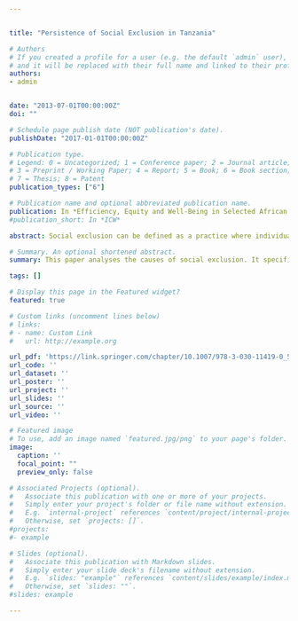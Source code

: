 ```yaml
---


title: "Persistence of Social Exclusion in Tanzania"

# Authors
# If you created a profile for a user (e.g. the default `admin` user), write the username (folder name) here
# and it will be replaced with their full name and linked to their profile.
authors:
- admin


date: "2013-07-01T00:00:00Z"
doi: ""

# Schedule page publish date (NOT publication's date).
publishDate: "2017-01-01T00:00:00Z"

# Publication type.
# Legend: 0 = Uncategorized; 1 = Conference paper; 2 = Journal article;
# 3 = Preprint / Working Paper; 4 = Report; 5 = Book; 6 = Book section;
# 7 = Thesis; 8 = Patent
publication_types: ["6"]

# Publication name and optional abbreviated publication name.
publication: In *Efficiency, Equity and Well-Being in Selected African Countries*
#publication_short: In *ICW*

abstract: Social exclusion can be defined as a practice where individuals are fully or partially excluded from social, economic and cultural networks. Hence, the concept of social exclusion is multidimensional and associated with economic, social, political and cultural aspects. This paper analyses the causes of social exclusion. It specifically explores the reasons why an individual experiences social exclusion today on the assumption that this may lead to similar experiences in the future. Literature suggests that there are two underlying processes that lead to the persistence of social exclusion. One, individuals are heterogeneous in terms of observed and unobserved adverse characteristics which are important for someone to experience social exclusion over time. Second, individuals may experience social exclusion due to state dependency, that is, the experience of social exclusion in one period may itself incite the chances of experiencing it in subsequent periods. Differentiating the two processes is important because policy options for addressing the two social exclusion processes are also different. Using data from the Tanzania National Panel Survey (TZNPS), this paper provides new evidence on the state of social exclusion in Tanzania.

# Summary. An optional shortened abstract.
summary: This paper analyses the causes of social exclusion. It specifically explores the reasons why an individual experiences social exclusion today on the assumption that this may lead to similar experiences in the future.

tags: []

# Display this page in the Featured widget?
featured: true

# Custom links (uncomment lines below)
# links:
# - name: Custom Link
#   url: http://example.org

url_pdf: 'https://link.springer.com/chapter/10.1007/978-3-030-11419-0_5'
url_code: ''
url_dataset: ''
url_poster: ''
url_project: ''
url_slides: ''
url_source: ''
url_video: ''

# Featured image
# To use, add an image named `featured.jpg/png` to your page's folder.
image:
  caption: ''
  focal_point: ""
  preview_only: false

# Associated Projects (optional).
#   Associate this publication with one or more of your projects.
#   Simply enter your project's folder or file name without extension.
#   E.g. `internal-project` references `content/project/internal-project/index.md`.
#   Otherwise, set `projects: []`.
#projects:
#- example

# Slides (optional).
#   Associate this publication with Markdown slides.
#   Simply enter your slide deck's filename without extension.
#   E.g. `slides: "example"` references `content/slides/example/index.md`.
#   Otherwise, set `slides: ""`.
#slides: example

---
```

